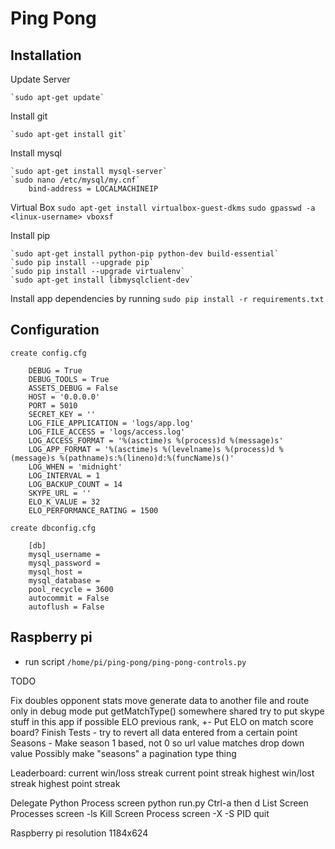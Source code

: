 # Ping Pong

## Installation

Update Server

	`sudo apt-get update`

Install git

	`sudo apt-get install git`

Install mysql

	`sudo apt-get install mysql-server`
	`sudo nano /etc/mysql/my.cnf`
		bind-address = LOCALMACHINEIP


Virtual Box
	`sudo apt-get install virtualbox-guest-dkms`
	`sudo gpasswd -a <linux-username> vboxsf`

Install pip

	`sudo apt-get install python-pip python-dev build-essential`
	`sudo pip install --upgrade pip`
	`sudo pip install --upgrade virtualenv`
	`sudo apt-get install libmysqlclient-dev`

Install app dependencies by running `sudo pip install -r requirements.txt`

## Configuration

	create config.cfg

		DEBUG = True
		DEBUG_TOOLS = True
		ASSETS_DEBUG = False
		HOST = '0.0.0.0'
		PORT = 5010
		SECRET_KEY = ''
		LOG_FILE_APPLICATION = 'logs/app.log'
		LOG_FILE_ACCESS = 'logs/access.log'
		LOG_ACCESS_FORMAT = '%(asctime)s %(process)d %(message)s'
		LOG_APP_FORMAT = '%(asctime)s %(levelname)s %(process)d %(message)s %(pathname)s:%(lineno)d:%(funcName)s()'
		LOG_WHEN = 'midnight'
		LOG_INTERVAL = 1
		LOG_BACKUP_COUNT = 14
		SKYPE_URL = ''
		ELO_K_VALUE = 32
		ELO_PERFORMANCE_RATING = 1500

	create dbconfig.cfg

		[db]
		mysql_username =
		mysql_password =
		mysql_host =
		mysql_database =
		pool_recycle = 3600
		autocommit = False
		autoflush = False


## Raspberry pi

* run script `/home/pi/ping-pong/ping-pong-controls.py`

TODO

Fix doubles opponent stats
move generate data to another file and route only in debug mode
put getMatchType() somewhere shared
try to put skype stuff in this app if possible
ELO previous rank, +-
Put ELO on match score board?
Finish Tests - try to revert all data entered from a certain point
Seasons - Make season 1 based, not 0 so url value matches drop down value
Possibly make "seasons" a pagination type thing

Leaderboard:
	current win/loss streak
	current point streak
	highest win/lost streak
	highest point streak

Delegate Python Process
	screen python run.py
	Ctrl-a then d
List Screen Processes
	screen -ls
Kill Screen Process
	screen -X -S PID quit

Raspberry pi resolution
1184x624